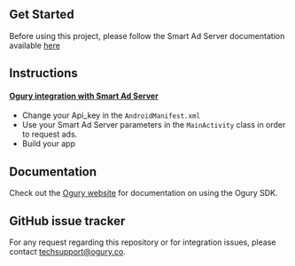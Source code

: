 ## Get Started

Before using this project, please follow the Smart Ad Server documentation available [here](http://help.smartadserver.com/Android/V6.7/#Mediation/AdMediationOgury.htm) 

## Instructions

#### [Ogury integration with Smart Ad Server](https://github.com/Ogury/Sample-Projects/tree/master/Android/Smart_ad_server)
* Change your Api_key in the `AndroidManifest.xml`
* Use your Smart Ad Server parameters in the `MainActivity` class in order to request ads.
* Build your app

## Documentation

Check out the [Ogury website](https://admin.ogury.co) for documentation on using the Ogury SDK.

## GitHub issue tracker

For any request regarding this repository or for integration issues, please contact techsupport@ogury.co.

